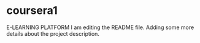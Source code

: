 # coursera1
E-LEARNING PLATFORM
I am editing the README file. Adding some more details about the project description.

